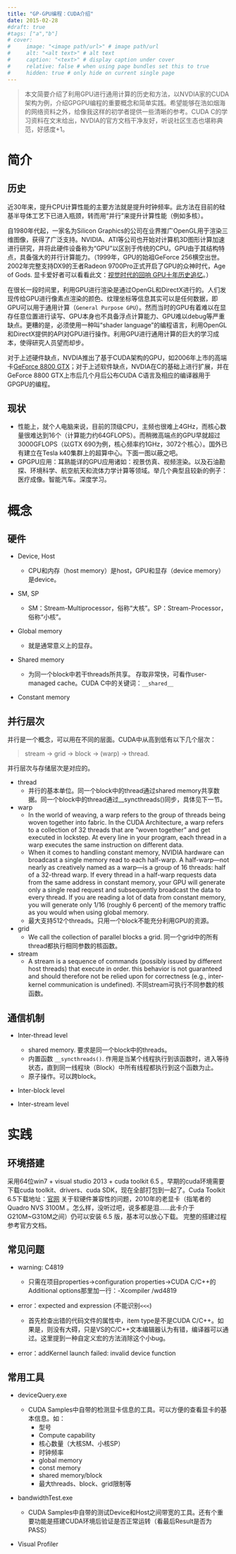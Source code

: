 ```yaml
---
title: "GP-GPU编程：CUDA介绍"
date: 2015-02-28
#draft: true
#tags: ["a","b"]
# cover:
#     image: "<image path/url>" # image path/url
#     alt: "<alt text>" # alt text
#     caption: "<text>" # display caption under cover
#     relative: false # when using page bundles set this to true
#     hidden: true # only hide on current single page
---
```


> 本文简要介绍了利用GPU进行通用计算的历史和方法，以NVDIA家的CUDA架构为例，介绍GPGPU编程的重要概念和简单实践。希望能够在浩如烟海的网络资料之外，给像我这样的初学者提供一些清晰的参考。CUDA C的学习资料在文末给出，NVDIA的官方文档干净友好，听说社区生态也堪称典范，好感度+1。

# 简介
## 历史

近30年来，提升CPU计算性能的主要方法就是提升时钟频率。此方法在目前的硅基半导体工艺下已进入瓶颈，转而用“并行”来提升计算性能（例如多核）。

自1980年代起，一家名为Silicon Graphics的公司在业界推广OpenGL用于渲染三维图像，获得了广泛支持。NVIDIA、ATI等公司也开始对计算机3D图形计算加速进行研究，并将此硬件设备称为“GPU”以区别于传统的CPU。GPU由于其结构特点，具备强大的并行计算能力。（1999年，GPU的始祖GeForce 256横空出世。2002年完整支持DX9的王者Radeon 9700Pro正式开启了GPU的众神时代，Age of Gods. 显卡爱好者可以看看此文：[视觉时代的回响 GPU十年历史追忆](https://news.mydrivers.com/1/276/276298.htm)。）

在很长一段时间里，利用GPU进行渲染是通过OpenGL和DirectX进行的。人们发现传给GPU进行像素点渲染的颜色、纹理坐标等信息其实可以是任何数据，即GPU可以用于通用计算（`General Purpose GPU`）。然而当时的GPU有着难以在显存任意位置进行读写、GPU本身也不具备浮点计算能力、GPU难以debug等严重缺点。更糟的是，必须使用一种叫“shader language”的编程语言，利用OpenGL和DirectX提供的API对GPU进行操作。利用GPU进行通用计算的巨大的学习成本，使得研究人员望而却步。

对于上述硬件缺点，NVDIA推出了基于CUDA架构的GPU，如2006年上市的高端卡[GeForce 8800 GTX](https://en.wikipedia.org/wiki/GeForce_8_series#GeForce_8800_Series)；对于上述软件缺点，NVDIA在C的基础上进行扩展，并在GeForce 8800 GTX上市后几个月后公布CUDA C语言及相应的编译器用于GPGPU的编程。

## 现状

- 性能上，就个人电脑来说，目前的顶级CPU，主频也很难上4GHz，而核心数量很难达到16个（计算能力约64GFLOPS）。而稍微高端点的GPU早就超过3000GFLOPS（以GTX 690为例，核心频率约1GHz，3072个核心）。国外已有建立在Tesla k40集群上的超算中心。下面一图以蔽之吧。
- GPGPU应用：耳熟能详的GPU应用诸如：视景仿真、视频渲染。以及石油勘探、环境科学、航空航天和流体力学计算等领域。举几个典型且较新的例子：医疗成像。智能汽车。深度学习。

# 概念
## 硬件

- Device, Host
    - CPU和内存（host memory）是host，GPU和显存（device memory）是device。

- SM, SP
    - SM：Stream-Multiprocessor，俗称“大核”。SP：Stream-Processor，俗称“小核”。

- Global memory
    - 就是通常意义上的显存。

- Shared memory
    - 为同一个block中若干threads所共享。 存取非常快，可看作user-managed cache。CUDA C中的关键词：`__shared__`

- Constant memory

## 并行层次

并行是一个概念，可以用在不同的层面。CUDA中从高到低有以下几个层次：

> stream -> grid -> block -> (warp) -> thread.

并行层次与存储层次是对应的。
- thread
    - 并行的基本单位。同一个block中的thread通过shared memory共享数据。同一个block中的thread通过__syncthreads()同步，具体见下一节。
- warp
  - In the world of weaving, a warp refers to the group of threads being woven together into fabric. In the CUDA Architecture, a warp refers to a collection of 32 threads that are “woven together” and get executed in lockstep. At every line in your program, each thread in a warp executes the same instruction on different data.
  - When it comes to handling constant memory, NVIDIA hardware can broadcast a single memory read to each half-warp. A half-warp—not nearly as creatively named as a warp—is a group of 16 threads: half of a 32-thread warp. If every thread in a half-warp requests data from the same address in constant memory, your GPU will generate only a single read request and subsequently broadcast the data to every thread. If you are reading a lot of data from constant memory, you will generate only 1/16 (roughly 6 percent) of the memory traffic as you would when using global memory.
  - 最大支持512个threads。只用一个block不能充分利用GPU的资源。
- grid
    - We call the collection of parallel blocks a grid. 同一个grid中的所有thread都执行相同参数的核函数。
- stream
    - A stream is a sequence of commands (possibly issued by different host threads) that execute in order. this behavior is not guaranteed and should therefore not be relied upon for correctness (e.g., inter-kernel communication is undefined). 不同stream可执行不同参数的核函数。

## 通信机制
- Inter-thread level
    - shared memory. 要求是同一个block中的threads。
    - 内置函数 `__syncthreads()`. 作用是当某个线程执行到该函数时，进入等待状态，直到同一线程块（Block）中所有线程都执行到这个函数为止。
    - 原子操作。可以跨block。

- Inter-block level
- Inter-stream level

# 实践

## 环境搭建
采用64位win7 + visual studio 2013 + cuda toolkit 6.5 。早期的cuda环境需要下载cuda toolkit、drivers、cuda SDK，现在全部打包到一起了。Cuda Toolkit 6.5下载地址：[官网](https://developer.nvidia.com/cuda-downloads)
关于软硬件兼容性的问题，2010年的老显卡（指笔者的Quadro NVS 3100M 。怎么样，没听过吧，说多都是泪……此卡介于G210M~G310M之间）仍可以安装 6.5 版，基本可以放心下载。
完整的搭建过程参考官方文档。

## 常见问题
- warning: C4819
    - 只需在项目properties->configuration properties->CUDA C/C++的Additional options那里加一行：-Xcompiler /wd4819

- error：expected and expression (不能识别`<<<`)
    - 首先检查出错的代码文件的属性中，item type是不是CUDA C/C++。如果是，则没有大碍，只是VS的C/C++文本编辑器认为有错，编译器可以通过。这里提到一种自定义宏的方法消除这个小bug。

- error：addKernel launch failed: invalid device function

## 常用工具
- deviceQuery.exe
    - CUDA Samples中自带的检测显卡信息的工具。可以方便的查看显卡的基本信息。如：
        - 型号
        - Compute capability
        - 核心数量（大核SM、小核SP）
        - 时钟频率
        - global memory
        - const memory
        - shared memory/block
        - 最大threads、block、grid限制等

- bandwidthTest.exe
    - CUDA Samples中自带的测试Device和Host之间带宽的工具。还有个重要功能是搭建CUDA环境后验证是否正常运转（看最后Result是否为PASS）

- Visual Profiler